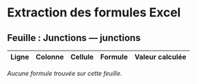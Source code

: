 # Extraction des formules Excel

## Feuille : Junctions — junctions

| Ligne | Colonne | Cellule | Formule | Valeur calculée |
|-------|---------|---------|---------|-----------------|
_Aucune formule trouvée sur cette feuille._